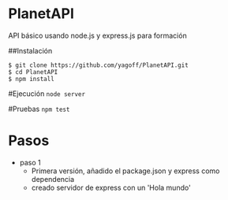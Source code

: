 # PlanetAPI
API básico usando node.js y express.js para formación

##Instalación
```
$ git clone https://github.com/yagoff/PlanetAPI.git
$ cd PlanetAPI
$ npm install
```
#Ejecución
`node server`

#Pruebas
`npm test`

# Pasos
- paso 1
  - Primera versión, añadido el package.json y express como dependencia
  - creado servidor de express con un 'Hola mundo'
